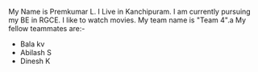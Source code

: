 My Name is Premkumar L.
I Live in Kanchipuram.
I am currently pursuing my BE in RGCE.
I like to watch movies.
My team name is "Team 4".a
My fellow teammates are:-
   - Bala kv
   - Abilash S
   - Dinesh K

